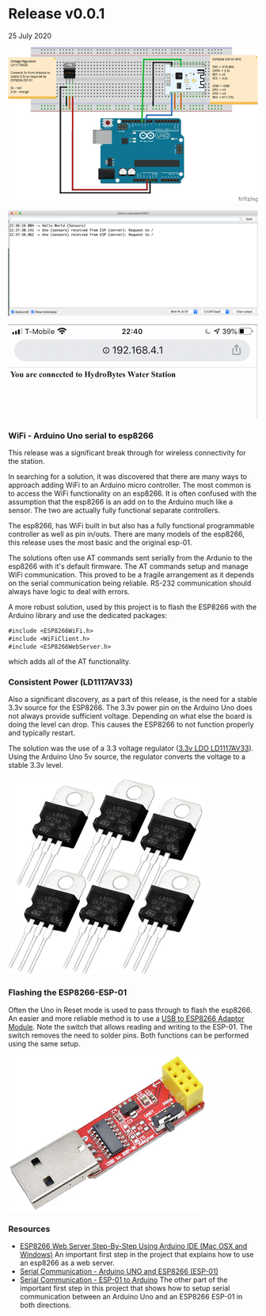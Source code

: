 # Release v0.0.1
25 July 2020

![HydroBytes v0-0-2-schematic](https://raw.githubusercontent.com/deezone/HydroBytes-waterManagement/master/resources/sketch-v0-0-1-900.jpg)

![SerialTerminal](https://raw.githubusercontent.com/deezone/HydroBytes-waterManagement/master/resources/serialTerminal-00-00-01.png)

![MobileClientRootRequest](https://raw.githubusercontent.com/deezone/HydroBytes-waterManagement/master/resources/mobileRootRequest.png)

### WiFi - Arduino Uno serial to esp8266

This release was a significant break through for wireless connectivity for the station.

In searching for a solution, it was discovered that there are many ways to approach adding WiFi to an Arduino micro controller. The most common is to access the WiFi functionality on an esp8266. It is often confused with the assumption that the esp8266 is an add on to the Arduino much like a sensor. The two are actually fully functional separate controllers. 

The esp8266, has WiFi built in but also has a fully functional programmable controller as well as pin in/outs. There are many models of the esp8266, this release uses the most basic and the original esp-01.

The solutions often use AT commands sent serially from the Ardunio to the esp8266 with it's default firmware. The AT commands setup and manage WiFi communication. This proved to be a fragile arrangement as it depends on the serial communication being reliable. RS-232 communication should always have logic to deal with errors.

A more robust solution, used by this project is to flash the ESP8266 with the Arduino library and use the dedicated packages:
```
#include <ESP8266WiFi.h>
#include <WiFiClient.h>
#include <ESP8266WebServer.h>
```
which adds all of the AT functionality.

### Consistent Power (LD1117AV33)

Also a significant discovery, as a part of this release, is the need for a stable 3.3v source for the ESP8266. The 3.3v power pin on the Arduino Uno does not always provide sufficient voltage. Depending on what else the board is doing the level can drop. This causes the ESP8266 to not function properly and typically restart.

The solution was the use of a 3.3 voltage regulator ([3.3v LDO LD1117AV33](https://www.adafruit.com/product/2165)). Using the Arduino Uno 5v source, the regulator converts the voltage to a stable 3.3v level.

![LD1117V33](https://raw.githubusercontent.com/deezone/HydroBytes-waterManagement/master/resources/LD1117V33.jpg)

### Flashing the ESP8266-ESP-01

Often the Uno in Reset mode is used to pass through to flash the esp8266. An easier and more reliable method is to use a [USB to ESP8266 Adaptor Module](https://www.amazon.com/Wireless-ESP8266-Adapter-ESP-01S-Transceiver/dp/B07NWD1TQM). Note the switch that allows reading and writing to the ESP-01. The switch removes the need to solder pins. Both functions can be performed using the same setup.

![USB to ESP8266 Adaptor Module](https://raw.githubusercontent.com/deezone/HydroBytes-waterManagement/master/resources/USBtoESP8266AdapterModule.jpg)

### Resources
- [ESP8266 Web Server Step-By-Step Using Arduino IDE (Mac OSX and Windows)](https://www.youtube.com/watch?v=m2fEXhl70OY)
An important first step in the project that explains how to use an esp8266 as a web server.
- [Serial Communication - Arduino UNO and ESP8266 (ESP-01)](https://www.youtube.com/watch?v=ji71cHaGW8w)
- [Serial Communication - ESP-01 to Arduino](https://www.youtube.com/watch?v=iRmfnfAZRe4)
The other part of the important first step in this project that shows how to setup serial communication between an Arduino Uno and an ESP8266 ESP-01 in both directions.
